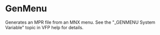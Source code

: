 # GenMenu

Generates an MPR file from an MNX menu. See the "_GENMENU System Variable" topic in VFP help for details.